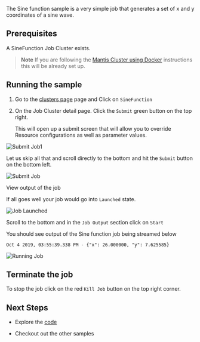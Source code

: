 The Sine function sample is a very simple job that generates a set of x and y coordinates of a sine
wave. 

## Prerequisites

A SineFunction Job Cluster exists.

> **Note** If you are following the [Mantis Cluster using Docker](../tutorials/docker.md) instructions this
>will be already set up. 

## Running the sample

1. Go to the [clusters page](https://netflix.github.io/mantis-ui/#/clusters) page and 
Click on `SineFunction`

2. On the Job Cluster detail page. Click the `Submit` green button on the top right.

    This will open up a submit screen that will 
    allow you to override Resource configurations as well as parameter values.
 
![Submit Job1](../../images/submit_job1.png)

Let us skip all that and scroll directly to the bottom and hit the `Submit` button on the bottom left.

![Submit Job](../../images/submit_job.png)

View output of the job

If all goes well your job would go into `Launched` state.

![Job Launched](../../images/job_launched.png)

Scroll to the bottom and in the `Job Output` section click on `Start`

You should see output of the Sine function job being streamed below

```
Oct 4 2019, 03:55:39.338 PM - {"x": 26.000000, "y": 7.625585}
```

![Running Job](../../images/running_job.png)

## Terminate the job
To stop the job click on the red `Kill Job` button on the top right corner.

## Next Steps

* Explore the [code](https://github.com/Netflix/mantis/tree/master/mantis-examples/mantis-examples-sine-function)

* Checkout out the other samples
